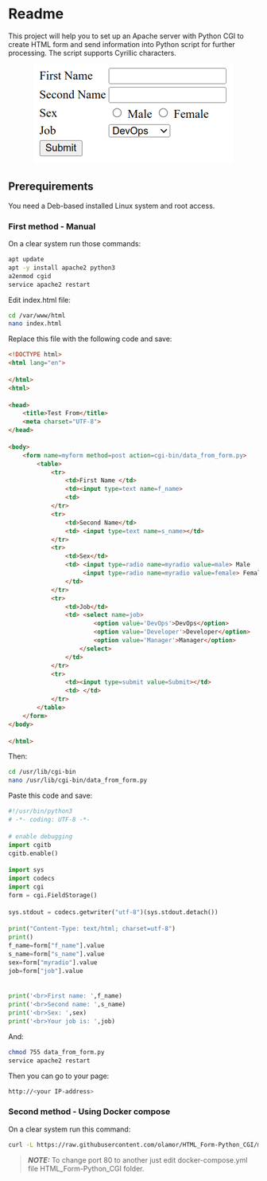 # Readme
This project will help you to set up an Apache server with Python CGI to create HTML form and send information into Python script for further processing. The script supports Cyrillic characters.

<p align="center">
<img src="main_page.png">
</p>

## Prerequirements

You need a Deb-based installed Linux system and root access.

### First method - Manual

On a clear system run those commands:

```bash
apt update
apt -y install apache2 python3
a2enmod cgid
service apache2 restart
```

Edit index.html file:

```bash
cd /var/www/html
nano index.html
```

Replace this file with the following code and save:

```HTML
<!DOCTYPE html>
<html lang="en">

</html>
<html>

<head>
    <title>Test From</title>
    <meta charset="UTF-8">
</head>

<body>
    <form name=myform method=post action=cgi-bin/data_from_form.py>
        <table>
            <tr>
                <td>First Name </td>
                <td><input type=text name=f_name>
                <td>
            </tr>
            <tr>
                <td>Second Name</td>
                <td> <input type=text name=s_name></td>
            </tr>
            <tr>
                <td>Sex</td>
                <td> <input type=radio name=myradio value=male> Male
                     <input type=radio name=myradio value=female> Female
                </td>
            </tr>
            <tr>
                <td>Job</td>
                <td> <select name=job>
                        <option value='DevOps'>DevOps</option>
                        <option value='Developer'>Developer</option>
                        <option value='Manager'>Manager</option>
                    </select>
                </td>
            </tr>
            <tr>
                <td><input type=submit value=Submit></td>
                <td> </td>
            </tr>
        </table>
    </form>
</body>

</html>
```

Then:

```bash
cd /usr/lib/cgi-bin
nano /usr/lib/cgi-bin/data_from_form.py
```

Paste this code and save:

```python
#!/usr/bin/python3
# -*- coding: UTF-8 -*-
 
# enable debugging
import cgitb
cgitb.enable()
 
import sys
import codecs
import cgi
form = cgi.FieldStorage()
 
sys.stdout = codecs.getwriter("utf-8")(sys.stdout.detach())
 
print("Content-Type: text/html; charset=utf-8")
print()
f_name=form["f_name"].value
s_name=form["s_name"].value
sex=form["myradio"].value
job=form["job"].value


print('<br>First name: ',f_name)
print('<br>Second name: ',s_name)
print('<br>Sex: ',sex)
print('<br>Your job is: ',job)
```

And:

```bash
chmod 755 data_from_form.py
service apache2 restart
```
Then you can go to your page:

```bash
http://<your IP-address>
```

### Second method - Using Docker compose

On a clear system run this command:

```bash
curl -L https://raw.githubusercontent.com/olamor/HTML_Form-Python_CGI/master/script.sh | bash
```

> **_NOTE:_**  To change port 80 to another just edit docker-compose.yml file HTML_Form-Python_CGI folder.